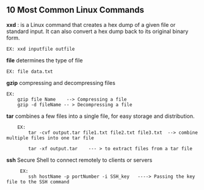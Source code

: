 ## 10 Most Common Linux Commands 

 __xxd__ :  is a Linux command that creates a hex dump of a given file or standard input. It can also convert a hex dump back to its original binary form. 

    EX: xxd inputfile outfile 

__file__ determines the type of file 

    EX: file data.txt
    
__gzip__ compressing and decompressing files 

    EX:
        gzip file Name    --> Compressing a file 
        gzip -d fileName -- > Decompressing a file 
        
        
__tar__  combines a few files into a single file, for easy storage and distribution.

        EX: 
            tar -cvf output.tar file1.txt file2.txt file3.txt  --> combine multiple files into one tar file
            
            tar -xf output.tar    --- > to extract files from a tar file 
            
            
__ssh__    Secure Shell to connect remotely to clients or servers

         EX: 
            ssh hostName -p portNumber -i SSH_key   ----> Passing the key file to the SSH command
            
            
            
        
        
